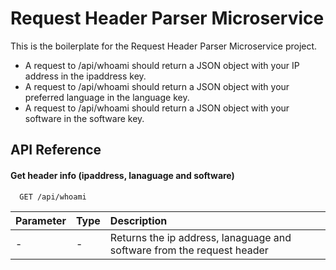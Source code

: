 # Request Header Parser Microservice

This is the boilerplate for the Request Header Parser Microservice project.

- A request to /api/whoami should return a JSON object with your IP address in the ipaddress key.
- A request to /api/whoami should return a JSON object with your preferred language in the language key.
- A request to /api/whoami should return a JSON object with your software in the software key.

## API Reference

#### Get header info (ipaddress, lanaguage and software)

```http
  GET /api/whoami
```

| Parameter | Type | Description                                                            |
| :-------- | :--- | :--------------------------------------------------------------------- |
| -         | -    | Returns the ip address, lanaguage and software from the request header |
